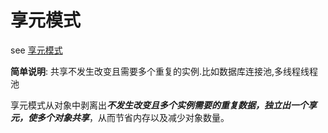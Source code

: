 # 享元模式

see [享元模式](https://www.runoob.com/design-pattern/flyweight-pattern.html)

**简单说明**: 共享不发生改变且需要多个重复的实例.比如数据库连接池,多线程线程池

享元模式从对象中剥离出***不发生改变且多个实例需要的重复数据，独立出一个享元，使多个对象共享***，从而节省内存以及减少对象数量。

